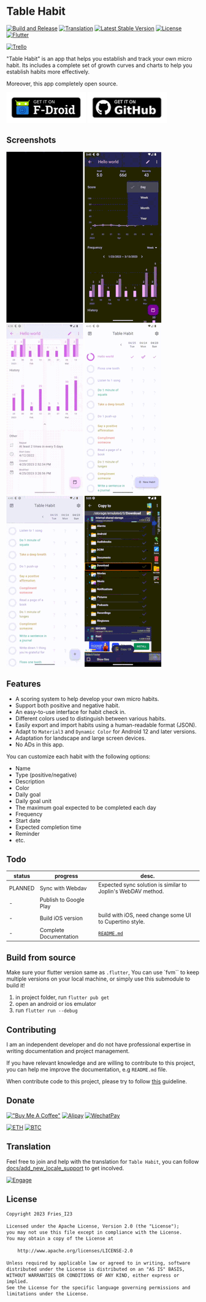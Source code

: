 # Table Habit

[![Build and Release][github-relaese-badge-svg]][github-relaese-badge]
[![Translation][weblate-badge]][weblate]
[![Latest Stable Version][app-verison-bage-svg]][github-release-page]
[![License][license-badge]][app-license]
[![Flutter][flutter-badge]][deps-flutter-version]

[![Trello][app-trello-badge]][app-trello-board]

"Table Habit" is an app that helps you establish and track your own micro habit.
Its includes a complete set of growth curves and charts to help you establish
habits more effectively.

Moreover, this app completely open source.

[![Get it on F-Droid][fdroid-button]][fdroid-myapp]
[![Get it on F-Droid][github-button]][github-myapp]

## Screenshots

[![Create new habit][create-new-habit-tb]][create-new-habit]
[![Check habit detail][check-habit-detail-tb]][check-habit-detail]
[![Habit heatmap calendar][habit-heatmap-tb]][habit-heatmap]
[![Habit display page][display-page-tb]][display-page]
[![Habit display page operation][display-op-tb]][display-op]
[![Habits export and import][export-and-import-tb]][export-and-import]

## Features

- A scoring system to help develop your own micro habits.
- Support both positive and negative habit.
- An easy-to-use interface for habit check in.
- Different colors used to distinguish between various habits.
- Easily export and import habits using a human-readable format (JSON).
- Adapt to `Material3` and `Dynamic Color` for Android 12 and later versions.
- Adaptation for landscape and large screen devices.
- No ADs in this app.

You can customize each habit with the following options:

- Name
- Type (positive/negative)
- Description
- Color
- Daily goal
- Daily goal unit
- The maximum goal expected to be completed each day
- Frequency
- Start date
- Expected completion time
- Reminder
- etc.

## Todo

| status  | progress               | desc.                                                        |
| ------- | ---------------------- | ------------------------------------------------------------ |
| PLANNED | Sync with Webdav       | Expected sync solution is similar to Joplin's WebDAV method. |
| -       | Publish to Google Play |                                                              |
| -       | Build iOS version      | build with iOS, need change some UI to Cupertino style.      |
| -       | Complete Documentation | [`README.md`](README.md)                                     |

## Build from source

Make sure your flutter version same as `.flutter`, You can use `fvm`` to keep
multiple versions on your local machine, or simply use this submodule to build it!

1. in project folder, run `flutter pub get`
2. open an android or ios emulator
3. run `flutter run --debug`

## Contributing

I am an independent developer and do not have professional expertise in writing
documentation and project management.

If you have relevant knowledge and are willing to contribute to this project,
you can help me improve the documentation, e.g `README.md` file.

When contribute code to this project, please try to follow
[this][style-guide-for-flutter] guideline.

## Donate

[!["Buy Me A Coffee"][buymeacoffee-badge]](https://www.buymeacoffee.com/d49cb87qgww)
[![Alipay][alipay-badge]](docs/README/images/donate-alipay.jpg)
[![WechatPay][wechat-badge]](docs/README/images/donate-wechatpay.png)

[![ETH][eth-badge]][eth-addr]
[![BTC][btc-badge]][btc-addr]

## Translation

Feel free to join and help with the translation for `Table Habit`,
you can follow [docs/add_new_locale_support][l10n-doc] to get incolved.

<!-- ![L10nStat][l10n-stat-pic] -->
[![Engage][weblate-engage-badge]][weblate-engage]

## License

```text
Copyright 2023 Fries_I23

Licensed under the Apache License, Version 2.0 (the "License");
you may not use this file except in compliance with the License.
You may obtain a copy of the License at

    http://www.apache.org/licenses/LICENSE-2.0

Unless required by applicable law or agreed to in writing, software
distributed under the License is distributed on an "AS IS" BASIS,
WITHOUT WARRANTIES OR CONDITIONS OF ANY KIND, either express or implied.
See the License for the specific language governing permissions and
limitations under the License.
```

[create-new-habit]: docs/README/images/create-new-habit.gif
[create-new-habit-tb]: docs/README/images/create-new-habit-tb.gif
[check-habit-detail]: docs/README/images/check-habit-detail.gif
[check-habit-detail-tb]: docs/README/images/check-habit-detail-tb.gif
[habit-heatmap]: docs/README/images/habit-heatmap.gif
[habit-heatmap-tb]: docs/README/images/habit-heatmap-tb.gif
[display-page]: docs/README/images/habit-display-page.gif
[display-page-tb]: docs/README/images/habit-display-page-tb.gif
[display-op]: docs/README/images/habit-display-op.gif
[display-op-tb]: docs/README/images/habit-display-op-tb.gif
[export-and-import]: docs/README/images/export-and-import.gif
[export-and-import-tb]: docs/README/images/export-and-import-tb.gif
[fdroid-button]: docs/README/images/fdroid-get-it-on.png
[fdroid-myapp]: https://f-droid.org/packages/io.github.friesi23.mhabit
[github-button]: docs/README/images/github-get-it-on.png
[github-myapp]: https://github.com/FriesI23/mhabit/releases/latest
[github-relaese-badge]: https://github.com/FriesI23/mhabit/actions/workflows/app-release.yml
[github-relaese-badge-svg]: https://github.com/FriesI23/mhabit/actions/workflows/app-release.yml/badge.svg
[github-release-page]: https://github.com/FriesI23/mhabit/releases
[app-license]: https://github.com/FriesI23/mhabit/blob/main/LICENSE
[flutter-badge]: https://img.shields.io/badge/_Flutter_-3.13.9-grey.svg?&logo=Flutter&logoColor=white&labelColor=blue
[deps-flutter-version]: https://github.com/flutter/flutter/tree/3.13.9
[license-badge]: https://img.shields.io/github/license/FriesI23/mhabit
[app-verison-bage-svg]: https://img.shields.io/github/v/release/FriesI23/mhabit
[app-trello-badge]: https://img.shields.io/badge/Trello-%23026AA7.svg?style=for-the-badge&logo=Trello&logoColor=white
[app-trello-board]: https://trello.com/b/ayPTUeQj/mhabit
<!-- [l10n-stat-pic]: docs/README/images/l10n-stat.svg -->
[l10n-doc]: docs/add_new_locale_support.md
[buymeacoffee-badge]: https://img.shields.io/badge/Buy_Me_A_Coffee-FFDD00?style=for-the-badge&logo=buy-me-a-coffee&logoColor=black
[alipay-badge]: https://img.shields.io/badge/alipay-00A1E9?style=for-the-badge&logo=alipay&logoColor=white
[wechat-badge]: https://img.shields.io/badge/WeChat-07C160?style=for-the-badge&logo=wechat&logoColor=white
[eth-badge]: https://img.shields.io/badge/Ethereum-3C3C3D?style=for-the-badge&logo=Ethereum&logoColor=white
[eth-addr]: https://etherscan.io/address/0x35FC877Ef0234FbeABc51ad7fC64D9c1bE161f8F
[btc-badge]: https://img.shields.io/badge/Bitcoin-000000?style=for-the-badge&logo=bitcoin&logoColor=white
[btc-addr]: https://blockchair.com/bitcoin/address/bc1qz2vjews2fcscmvmcm5ctv47mj6236x9p26zk49
[style-guide-for-flutter]: https://github.com/flutter/flutter/wiki/Style-guide-for-Flutter-repo
[weblate-badge]: https://hosted.weblate.org/widget/mhabit/svg-badge.svg
[weblate]: https://hosted.weblate.org/engage/mhabit/
[weblate-engage-badge]: https://hosted.weblate.org/widget/mhabit/multi-auto.svg
[weblate-engage]: https://hosted.weblate.org/engage/mhabit/
